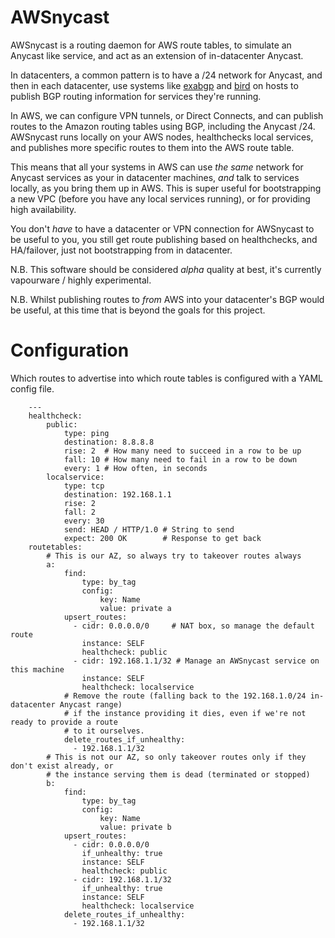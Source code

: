 # AWSnycast

AWSnycast is a routing daemon for AWS route tables, to simulate an Anycast like service, and act as an
extension of in-datacenter Anycast.

In datacenters, a common pattern is to have a /24 network for Anycast, and then in each datacenter,
use systems like [exabgp](https://github.com/Exa-Networks/exabgp) and [bird](http://bird.network.cz/)
on hosts to publish BGP routing information for services they're running.

In AWS, we can configure VPN tunnels, or Direct Connects, and can publish routes to the Amazon
routing tables using BGP, including the Anycast /24. AWSnycast runs locally on your AWS nodes,
healthchecks local services, and publishes more specific routes to them into the AWS route table.

This means that all your systems in AWS can use *the same* network for Anycast services as your
in datacenter machines, *and* talk to services locally, as you bring them up in AWS. This is
super useful for bootstrapping a new VPC (before you have any local services running), or for
providing high availability.

You don't *have* to have a datacenter or VPN connection for AWSnycast to be useful to you, you
still get route publishing based on healthchecks, and HA/failover, just not bootstrapping
from in datacenter.

N.B. This software should be considered *alpha* quality at best, it's currently vapourware / highly experimental.

N.B. Whilst publishing routes to *from* AWS into your datacenter's BGP would be useful, at this
time that is beyond the goals for this project.

# Configuration

Which routes to advertise into which route tables is configured with a YAML config file.

        ---
        healthcheck:
            public:
                type: ping
                destination: 8.8.8.8
                rise: 2  # How many need to succeed in a row to be up
                fall: 10 # How many need to fail in a row to be down
                every: 1 # How often, in seconds
            localservice:
                type: tcp
                destination: 192.168.1.1
                rise: 2
                fall: 2
                every: 30
                send: HEAD / HTTP/1.0 # String to send
                expect: 200 OK        # Response to get back
        routetables:
            # This is our AZ, so always try to takeover routes always
            a:
                find:
                    type: by_tag
                    config:
                        key: Name
                        value: private a
                upsert_routes:
                  - cidr: 0.0.0.0/0     # NAT box, so manage the default route
                    instance: SELF
                    healthcheck: public
                  - cidr: 192.168.1.1/32 # Manage an AWSnycast service on this machine
                    instance: SELF
                    healthcheck: localservice
                # Remove the route (falling back to the 192.168.1.0/24 in-datacenter Anycast range)
                # if the instance providing it dies, even if we're not ready to provide a route
                # to it ourselves.
                delete_routes_if_unhealthy:
                  - 192.168.1.1/32
            # This is not our AZ, so only takeover routes only if they don't exist already, or
            # the instance serving them is dead (terminated or stopped)
            b:
                find:
                    type: by_tag
                    config:
                        key: Name
                        value: private b
                upsert_routes:
                  - cidr: 0.0.0.0/0
                    if_unhealthy: true
                    instance: SELF
                    healthcheck: public
                  - cidr: 192.168.1.1/32
                    if_unhealthy: true
                    instance: SELF
                    healthcheck: localservice
                delete_routes_if_unhealthy:
                  - 192.168.1.1/32


